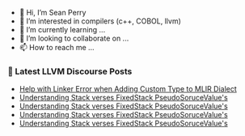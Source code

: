 - 👋 Hi, I’m Sean Perry
- 👀 I’m interested in compilers (c++, COBOL, llvm)
- 🌱 I’m currently learning ...
- 💞️ I’m looking to collaborate on ...
- 📫 How to reach me ...

<!---
s66perry/s66perry is a ✨ special ✨ repository because its `README.md` (this file) appears on your GitHub profile.
You can click the Preview link to take a look at your changes.
--->
### 📕 Latest LLVM Discourse Posts

<!-- DISCOURSE-LLVM:START -->
- [Help with Linker Error when Adding Custom Type to MLIR Dialect](https://discourse.llvm.org/t/help-with-linker-error-when-adding-custom-type-to-mlir-dialect/79876#post_2)
- [Understanding Stack verses FixedStack PseudoSoruceValue&#39;s](https://discourse.llvm.org/t/understanding-stack-verses-fixedstack-pseudosorucevalues/79906#post_4)
- [Understanding Stack verses FixedStack PseudoSoruceValue&#39;s](https://discourse.llvm.org/t/understanding-stack-verses-fixedstack-pseudosorucevalues/79906#post_3)
- [Understanding Stack verses FixedStack PseudoSoruceValue&#39;s](https://discourse.llvm.org/t/understanding-stack-verses-fixedstack-pseudosorucevalues/79906#post_2)
- [Understanding Stack verses FixedStack PseudoSoruceValue&#39;s](https://discourse.llvm.org/t/understanding-stack-verses-fixedstack-pseudosorucevalues/79906#post_1)
<!-- DISCOURSE-LLVM:END -->
